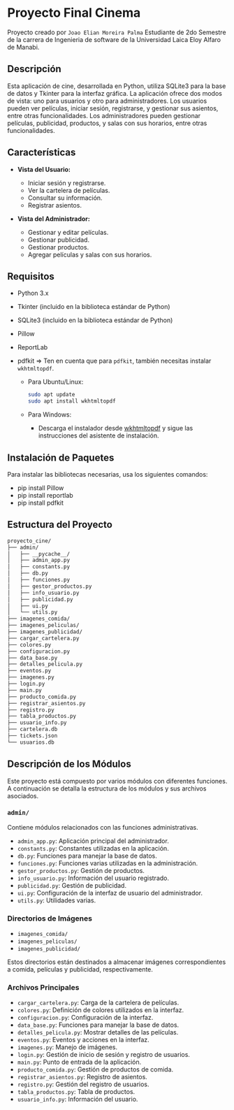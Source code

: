 # Proyecto Final Cinema

Proyecto creado por `Joao Elian Moreira Palma` Estudiante de 2do Semestre de la carrera de Ingenieria de software de la Universidad Laica Eloy Alfaro de Manabi.
## Descripción
Esta aplicación de cine, desarrollada en Python, utiliza SQLite3 para la base de datos y Tkinter para la interfaz gráfica. La aplicación ofrece dos modos de vista: uno para usuarios y otro para administradores. Los usuarios pueden ver películas, iniciar sesión, registrarse, y gestionar sus asientos, entre otras funcionalidades. Los administradores pueden gestionar películas, publicidad, productos, y salas con sus horarios, entre otras funcionalidades.

## Características

- **Vista del Usuario:**
  - Iniciar sesión y registrarse.
  - Ver la cartelera de películas.
  - Consultar su información.
  - Registrar asientos.

- **Vista del Administrador:**
  - Gestionar y editar películas.
  - Gestionar publicidad.
  - Gestionar productos.
  - Agregar películas y salas con sus horarios.

## Requisitos

- Python 3.x
- Tkinter (incluido en la biblioteca estándar de Python)
- SQLite3 (incluido en la biblioteca estándar de Python)
- Pillow
- ReportLab
- pdfkit => Ten en cuenta que para `pdfkit`, también necesitas instalar `wkhtmltopdf`.

  - Para Ubuntu/Linux:
    ```bash
    sudo apt update
    sudo apt install wkhtmltopdf
    ```

  - Para Windows:
    - Descarga el instalador desde [wkhtmltopdf](https://wkhtmltopdf.org/downloads.html) y sigue las instrucciones del asistente de instalación.


## Instalación de Paquetes

Para instalar las bibliotecas necesarias, usa los siguientes comandos:
- pip install Pillow
- pip install reportlab
- pip install pdfkit

## Estructura del Proyecto

```bash
proyecto_cine/
├── admin/
│   ├── __pycache__/
│   ├── admin_app.py
│   ├── constants.py
│   ├── db.py
│   ├── funciones.py
│   ├── gestor_productos.py
│   ├── info_usuario.py
│   ├── publicidad.py
│   ├── ui.py
│   └── utils.py
├── imagenes_comida/
├── imagenes_peliculas/
├── imagenes_publicidad/
├── cargar_cartelera.py
├── colores.py
├── configuracion.py
├── data_base.py
├── detalles_pelicula.py
├── eventos.py
├── imagenes.py
├── login.py
├── main.py
├── producto_comida.py
├── registrar_asientos.py
├── registro.py
├── tabla_productos.py
├── usuario_info.py
├── cartelera.db
├── tickets.json
└── usuarios.db
```

## Descripción de los Módulos

Este proyecto está compuesto por varios módulos con diferentes funciones. A continuación se detalla la estructura de los módulos y sus archivos asociados.

### `admin/`
Contiene módulos relacionados con las funciones administrativas.

- `admin_app.py`: Aplicación principal del administrador.
- `constants.py`: Constantes utilizadas en la aplicación.
- `db.py`: Funciones para manejar la base de datos.
- `funciones.py`: Funciones varias utilizadas en la administración.
- `gestor_productos.py`: Gestión de productos.
- `info_usuario.py`: Información del usuario registrado.
- `publicidad.py`: Gestión de publicidad.
- `ui.py`: Configuración de la interfaz de usuario del administrador.
- `utils.py`: Utilidades varias.

### Directorios de Imágenes
- `imagenes_comida/`
- `imagenes_peliculas/`
- `imagenes_publicidad/`
  
Estos directorios están destinados a almacenar imágenes correspondientes a comida, películas y publicidad, respectivamente.

### Archivos Principales

- `cargar_cartelera.py`: Carga de la cartelera de películas.
- `colores.py`: Definición de colores utilizados en la interfaz.
- `configuracion.py`: Configuración de la interfaz.
- `data_base.py`: Funciones para manejar la base de datos.
- `detalles_pelicula.py`: Mostrar detalles de las películas.
- `eventos.py`: Eventos y acciones en la interfaz.
- `imagenes.py`: Manejo de imágenes.
- `login.py`: Gestión de inicio de sesión y registro de usuarios.
- `main.py`: Punto de entrada de la aplicación.
- `producto_comida.py`: Gestión de productos de comida.
- `registrar_asientos.py`: Registro de asientos.
- `registro.py`: Gestión del registro de usuarios.
- `tabla_productos.py`: Tabla de productos.
- `usuario_info.py`: Información del usuario.
  
